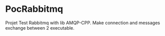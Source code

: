 # PocRabbitmq
Projet Test Rabbitmq with lib AMQP-CPP.
Make connection and messages exchange between 2 executable.
